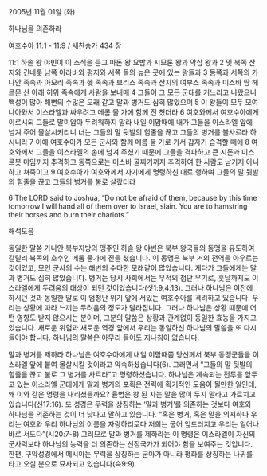 2005년 11월 01일 (화)

하나님을 의존하라



여호수아 11:1 - 11:9 / 새찬송가 434 장


11:1 하솔 왕 야빈이 이 소식을 듣고 마돈 왕 요밥과 시므론 왕과 악삽 왕과 2 및 북쪽 산지와 긴네롯 남쪽 아라바와 평지와 서쪽 돌의 높은 곳에 있는 왕들과 3 동쪽과 서쪽의 가나안 족속과 아모리 족속과 헷 족속과 브리스 족속과 산지의 여부스 족속과 미스바 땅 헤르몬 산 아래 히위 족속에게 사람을 보내매 4 그들이 그 모든 군대를 거느리고 나왔으니 백성이 많아 해변의 수많은 모래 같고 말과 병거도 심히 많았으며 5 이 왕들이 모두 모여 나아와서 이스라엘과 싸우려고 메롬 물 가에 함께 진 쳤더라 6 여호와께서 여호수아에게 이르시되 그들로 말미암아 두려워하지 말라 내일 이맘때에 내가 그들을 이스라엘 앞에 넘겨 주어 몰살시키리니 너는 그들의 말 뒷발의 힘줄을 끊고 그들의 병거를 불사르라 하시니라 7 이에 여호수아가 모든 군사와 함께 메롬 물 가로 가서 갑자기 습격할 때에 8 여호와께서 그들을 이스라엘의 손에 넘겨 주셨기 때문에 그들을 격파하고 큰 시돈과 미스르봇 마임까지 추격하고 동쪽으로는 미스바 골짜기까지 추격하여 한 사람도 남기지 아니하고 쳐죽이고 9 여호수아가 여호와께서 자기에게 명령하신 대로 행하여 그들의 말 뒷발의 힘줄을 끊고 그들의 병거를 불로 살랐더라 

6 The LORD said to Joshua, “Do not be afraid of them, because by this time tomorrow I will hand all of them over to Israel, slain. You are to hamstring their horses and burn their chariots.”

해석도움





동일한 말씀 
가나안 북부지방의 맹주인 하솔 왕 야빈은 북부 왕국들의 동맹을 유도하여 갈릴리 북쪽의 호수인 메롬 물가에 진을 쳤습니다. 이 동맹은 북부 거의 전역을 아우르는 것이었고, 모인 군사의 수는 해변의 수다한 모래같이 많았습니다. 게다가 그들에게는 말과 병거도 심히 많았습니다. 병거는 당시 사회에서는 무적의 첨단 무기로, 훗날까지도 이스라엘에게 두려움의 대상이 되던 것이었습니다(삿1:9,4:13). 그러나 하나님은 이전에 하시던 것과 동일한 말로 이 엄청난 위기 앞에 서있는 여호수아를 격려하고 있습니다. 우리는 상황에 따라 느끼는 두려움의 정도가 달라집니다. 그러나 하나님은 상황 때문에 어떤 영향도 받지 않으시는 분이며, 그분의 말씀은 상황과 관계없이 동일한 효능을 가지고 있습니다. 새로운 위험과 새로운 역경 앞에서 우리는 동일하신 하나님의 말씀을 또 다시 들어야 합니다. 하나님의 말씀은 아무리 들어도 지나침이 없습니다. 

말과 병거를 제하라 
하나님은 여호수아에게 내일 이맘때쯤 당신께서 북부 동맹군들을 이스라엘 앞에 붙여 몰살시킬 것이라고 약속하셨습니다(6). 그러면서 “그들의 말 뒷발의 힘줄을 끊고 불로 그 병거를 사르라”고 명령하셨습니다. 하나님은 계속되는 전투를 앞두고 있는 이스라엘 군대에게 말과 병거의 포획은 전력에 획기적인 도움이 될만한 일인데, 왜 이와 같은 명령을 내리셨을까요? 율법은 왕 된 자는 말을 많이 두지 말라고 가르치고 있습니다(신17:16). 또 성경은 무력을 상징하는 ‘말과 병거’를 의존하는 것보다 여호와 하나님을 의존하는 것이 더 낫다고 말하고 있습니다. “혹은 병거, 혹은 말을 의지하나 우리는 여호와 우리 하나님의 이름을 자랑하리로다 저희는 굽어 엎드러지고 우리는 일어나 바로 서도다”(시20:7-8) 그러므로 말과 병거를 제하라는 이 명령은 이스라엘이 자신의 군사력보다 하나님의 능력을 더 의존하는 신정국가가 되어야 함을 보여주는 것입니다. 한편, 구약성경에서 메시아는 무력을 상징하는 군마가 아니라 평화를 상징하는 나귀를 타고 오실 분으로 묘사되고 있습니다(슥9:9).